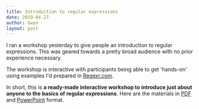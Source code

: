 ```yaml
---
title: Introduction to regular expressions
date: 2019-04-27
author: Gwyn
layout: post
---
```


I ran a workshop yesterday to give people an introduction to regular expressions. This was geared towards a pretty broad audience with no prior experience necessary. 

The workshop is interactive with participants being able to get 'hands-on' using examples I'd prepared in [Regexr.com](https://regexr.com/). 

In short, this is **a ready-made interactive workshop to introduce just about anyone to the basics of regular expressions**. Here are the materials in [PDF](/content/introduction_to_regular_expressions.pdf) and [PowerPoint](/content/introduction_to_regular_expressions.pptx) format.
